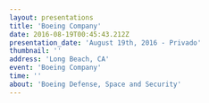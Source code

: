 ```yaml
---
layout: presentations
title: 'Boeing Company'
date: 2016-08-19T00:45:43.212Z
presentation_date: 'August 19th, 2016 - Privado'
thumbnail: ''
address: 'Long Beach, CA'
event: 'Boeing Company'
time: ''
about: 'Boeing Defense, Space and Security'
---
```

